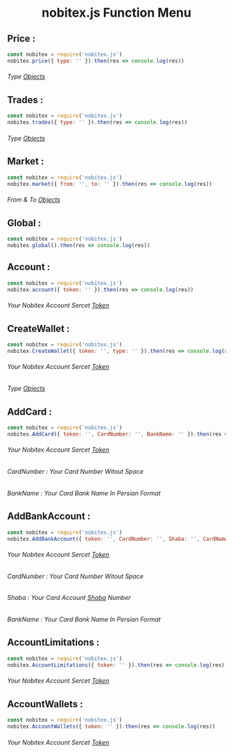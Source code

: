 <h1 align="center">nobitex.js Function Menu</h1>

<h2>Price :</h2>

```js
const nobitex = require('nobitex.js')
nobitex.price({ type: '' }).then(res => console.log(res))
```
<h6>Type <a href="https://github.com/hadiazt/nobitex.js/blob/main/Data/Objects.md#--price--trade-functions--">Objects</a></h6>
<h2>Trades :</h2>

```js
const nobitex = require('nobitex.js')
nobitex.trades({ type: '' }).then(res => console.log(res))
```
<h6>Type <a href="https://github.com/hadiazt/nobitex.js/blob/main/Data/Objects.md#--price--trade-functions--">Objects</a></h6>


<h2>Market :</h2>

```js
const nobitex = require('nobitex.js')
nobitex.market({ from: '', to: '' }).then(res => console.log(res))
```
<h6>From & To <a href="https://github.com/hadiazt/nobitex.js/blob/main/Data/Objects.md#--market-function--">Objects</a></h6>

<h2>Global : </h2>

```js
const nobitex = require('nobitex.js')
nobitex.global().then(res => console.log(res))
```
<h2>Account : </h2>

```js
const nobitex = require('nobitex.js')
nobitex.account({ token: '' }).then(res => console.log(res))
```
<h6>Your Nobitex Account Sercet <a href="https://nobitex.ir/app/settings/">Token</a></h6>

<h2>CreateWallet : </h2>

```js
const nobitex = require('nobitex.js')
nobitex.CreateWallet({ token: '', type: '' }).then(res => console.log(res))
```
<h6>Your Nobitex Account Sercet <a href="https://nobitex.ir/app/settings/">Token</a></h6>
<h6>Type <a href="https://github.com/hadiazt/nobitex.js/blob/main/Data/Objects.md#--createwallet-function--">Objects</a></h6>

<h2> AddCard : </h2>

```js
const nobitex = require('nobitex.js')
nobitex.AddCard({ token: '', CardNumber: '', BankName: '' }).then(res => console.log(res))
```
<h6>Your Nobitex Account Sercet <a href="https://nobitex.ir/app/settings/">Token</a></h6>
<h6>CardNumber : Your Card Number Witout Space </h6>
<h6>BankName : Your Card Bank Name In Persian Format </h6>

<h2> AddBankAccount : </h2>

```js
const nobitex = require('nobitex.js')
nobitex.AddBankAccount({ token: '', CardNumber: '', Shaba: '', CardName: '' }).then(res => console.log(res))
```
<h6>Your Nobitex Account Sercet <a href="https://nobitex.ir/app/settings/">Token</a></h6>
<h6>CardNumber : Your Card Number Witout Space </h6>
<h6>Shaba : Your Card Account <a href="https://www.ibena.ir/news/123905/%DA%A9%D8%AF-%D8%B4%D8%A8%D8%A7-%DA%86%DB%8C%D8%B3%D8%AA-%D9%88-%DA%86%D9%87-%DA%A9%D8%A7%D8%A8%D8%B1%D8%AF%DB%8C-%D8%AF%D8%A7%D8%B1%D8%AF">Shaba</a> Number </h6>
<h6>BankName : Your Card Bank Name In Persian Format </h6>

<h2> AccountLimitations : </h2>

```js
const nobitex = require('nobitex.js')
nobitex.AccountLimitations({ token: '' }).then(res => console.log(res))
```
<h6>Your Nobitex Account Sercet <a href="https://nobitex.ir/app/settings/">Token</a></h6>

<h2> AccountWallets : </h2>

```js
const nobitex = require('nobitex.js')
nobitex.AccountWallets({ token: '' }).then(res => console.log(res))
```
<h6>Your Nobitex Account Sercet <a href="https://nobitex.ir/app/settings/">Token</a></h6>